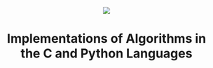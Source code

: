 <p align="center">
  <a href="https://skillicons.dev">
    <img src="https://skillicons.dev/icons?i=c,python" />
  </a>
</p>

<h1 align="center">Implementations of Algorithms in the C and Python Languages</h1>
